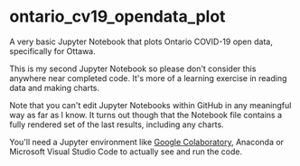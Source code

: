 # ontario_cv19_opendata_plot
A very basic Jupyter Notebook that plots Ontario COVID-19 open data, specifically for Ottawa.

This is my second Jupyter Notebook so please don't consider this anywhere near completed code.  It's more of a learning exercise in reading data and making charts.

Note that you can't edit Jupyter Notebooks within GitHub in any meaningful way as far as I know.
It turns out though that the Notebook file contains a fully rendered set of the last results, including any charts.

You'll need a Jupyter environment like [Google Colaboratory](https://colab.research.google.com/), Anaconda or Microsoft Visual Studio Code to actually see and run the code.
